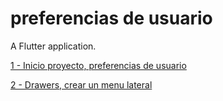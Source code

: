 # preferencias de usuario 

A Flutter application.

[1 - Inicio proyecto, preferencias de usuario](../../tree/d8543e843e00ba3135544894b83c2218baaf873d/)

[2 - Drawers, crear un menu lateral](../../tree/abcc94a72f0a8e577bb6cf0a77bd5dad4ba0e5ea/)

